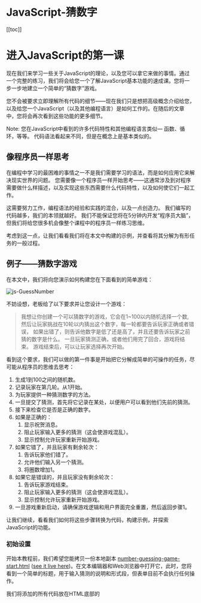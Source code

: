 JavaScript-猜数字
===

[[toc]]

# 进入JavaScript的第一课


现在我们来学习一些关于JavaScript的理论，以及您可以拿它来做的事情。通过一个完整的练习，我们将会给您一个了解JavaScript基本功能的速成课。您将一步一步地建立一个简单的“猜数字”游戏。

您不会被要求立即理解所有代码的细节——现在我们只是想把高级概念介绍给您，以及给您一个JavaScript（以及其他编程语言）是如何工作的。在随后的文章中，您将会再次看到这些功能的更多细节。

Note: 您在JavaScript中看到的许多代码特性和其他编程语言类似— 函数、循环，等等。 代码语法看起来不同，但是在概念上是基本类似的。

## 像程序员一样思考

在编程中学习的最困难的事情之一不是我们需要学习的语法，而是如何应用它来解决现实世界的问题。 您需要像一个程序员一样开始思考——这通常涉及到对程序需要做什么样描述，以及实现这些东西需要什么代码特性，以及如何使它们一起工作。

这需要努力工作，编程语法的经验和实践的混合，以及一点创造力。 我们编写的代码越多，我们的本领就越好。 我们不能保证您将在5分钟内开发“程序员大脑”，但我们将给您很多机会像整个课程中的程序员一样练习思维。

考虑到这一点，让我们看看我们将在本文中构建的示例，并查看将其分解为有形任务的一般过程。

## 例子——猜数字游戏

在本文中，我们将向您演示如何构建您在下面看到的简单游戏：

![js-GuessNumber]($res/js-GuessNumber.gif)

不妨设想，老板给了以下要求并让您设计一个游戏：

> 我想让你创建一个可以猜数字的游戏，它会在1~100以内随机选择一个数, 然后让玩家挑战在10轮以内猜出这个数字，每一轮都要告诉玩家正确或者错误， 如果出错了，则告诉他数字是低了还是高了，并且还要告诉玩家之前猜的数字是什么。 一旦玩家猜测正确，或者他们用完了回合，游戏将结束。 游戏结束后，可以让玩家选择再次开始。

看到这个要求，我们可以做的第一件事是开始把它分解成简单的可操作的任务，尽可能从程序员的思维去思考：

1.  生成1到100之间的随机数。
2.  记录玩家在第几轮。从1开始。
3.  为玩家提供一种猜测数字的方法。
4.  一旦提交了猜测，首先将它记录在某处，以便用户可以看到他们先前的猜测。
5.  接下来检查它是否是正确的数字。
6.  如果是正确的：
    1.  显示祝贺消息。
    2.  阻止玩家输入更多的猜测（这会使游戏混乱）。
    3.  显示控制允许玩家重新开始游戏。
7.  如果它错了，并且玩家有剩余轮次：
    1.  告诉玩家他们错了。
    2.  允许他们输入另一个猜测。
    3.  将圈数增加1。
8.  如果它是错误的，并且玩家没有剩余轮次：
    1.  告诉玩家游戏结束。
    2.  阻止玩家输入更多的猜测（这会使游戏混乱）。
    3.  显示控制允许玩家重新开始游戏。
9.  一旦游戏重新启动，请确保游戏逻辑和用户界面完全重置，然后返回步骤1。

让我们继续，看看我们如何将这些步骤转换为代码，构建示例，并探索JavaScript的功能。

### 初始设置

开始本教程前，我们希望您能拷贝一份本地副本 [number-guessing-game-start.html](https://github.com/mdn/learning-area/blob/master/javascript/introduction-to-js-1/first-splash/number-guessing-game-start.html)    ([see it live here](http://mdn.github.io/learning-area/javascript/introduction-to-js-1/first-splash/number-guessing-game-start.html))。在文本编辑器和Web浏览器中打开它，此时，您将看到一个简单的标题，用于输入猜测的说明和形式段，但表单目前不会执行任何操作。

我们将添加的所有代码放在HTML底部的 [<script>](https://developer.mozilla.org/zh-CN/docs/Web/HTML/Element/script) 元素中：

```html
<script>

  // Your JavaScript goes here

</script>
```

### 添加变量以保存数据

让我们开始吧。 首先，在 [<script>](https://developer.mozilla.org/zh-CN/docs/Web/HTML/Element/script)元素中添加以下行：

```js
var randomNumber = Math.floor(Math.random() * 100) + 1;

var guesses = document.querySelector('.guesses');
var lastResult = document.querySelector('.lastResult');
var lowOrHi = document.querySelector('.lowOrHi');

var guessSubmit = document.querySelector('.guessSubmit');
var guessField = document.querySelector('.guessField');

var guessCount = 1;
var resetButton;
```

这部分代码设置了存储我们的程序将使用的数据的变量。 变量基本上是值（例如数字或文本字符串）的容器。 您可以使用关键字`var`以及变量的名称创建一个变量。 然后，您可以使用等号（=）和您要赋予的值为变量赋值。

在我们的示例中：

*   第一个变量 - randomNumber - 被分配一个1到100之间的随机数，使用数学算法计算。
*   接下来的三个变量都用于存储对HTML中的结果段落的引用，并用于在代码的后面段落中插入值： 
*   ```html
    <p class="guesses"></p>
    <p class="lastResult"></p>
    <p class="lowOrHi"></p>
    ```

*   接下来的两个变量存储对表单文本输入和提交按钮的引用，并用于控制以后提交猜测：

    ```html
    <label for="guessField">Enter a guess: </label><input type="text" id="guessField" class="guessField">
    <input type="submit" value="Submit guess" class="guessSubmit">
    ```

*   我们的最后两个变量存储一个猜测计数1（用于跟踪玩家有多少猜测），以及一个不存在的引用（但稍后会有）。

**Note**: 在稍后的课程中，您将学到更多关于变量的信息。[查看下一篇文章](https://developer.mozilla.org/en-US/docs/user:chrisdavidmills/variables)。

### 函数（Function）

接下来，在您之前写入的JavaScript代码段中添加以下内容：

```js
function checkGuess() {
  alert('I am a placeholder');
}
```

函数是可重复使用的代码块，您可以“编写一次，到处运行”，从而节省了大量的重复代码， 这真的很有用。 有许多方法来定义函数，但现在我们先将注意力集中在当前这个简单的方式上。 这里我们使用关键字`function`定义了一个函数，后面跟着一个名字，再后面加了括号。 之后，我们放两个大括号（`{}`）。 在大括号里面，放置着当我们调用该函数时所有想要运行的代码。

该代码通过键入函数的名称后跟括号运行。

请尝试立即保存您的代码，然后在浏览器中刷新。

进入  [developer tools JavaScript console](https://developer.mozilla.org/en-US/docs/Learn/Common_questions/What_are_browser_developer_tools), 并输入以下代码：

```js
checkGuess();
```

![js-console]($res/js-console.gif)


您应该看到了一个告警窗口，“I am a placeholder”，我们在代码中定义了一个函数，当我们调用它时，函数创建了一个告警窗口。

**Note**: 您将在后续课程中学到更多有关函数的知识。

### 运算符（Operators）

JavaScript运算符允许我们执行比较，做数学运算，连接字符串，以及其他类似的事情。

让我们保存代码并刷新浏览器中显示的页面。 如果您还没有打开 [developer tools JavaScript console](https://developer.mozilla.org/en-US/docs/Learn/Common_questions/What_are_browser_developer_tools) ，或者说您无法访问浏览器开发人员工具，您可以使用使用下面所示的简单内置控制台——您可以尝试键入下面所示的示例代码，并在每个命令输入完毕之后按下Return / Enter，查看他们执行后的返回结果。 

附：简单内置控制台代码
```html
<!-- Learn about this code on MDN: https://developer.mozilla.org/zh-CN/docs/Learn/JavaScript/First_steps/A_first_splash -->

<!DOCTYPE html>
<html>
  <head>
    <meta charset="utf-8">
    <title>JavaScript console</title>
    <style>
      * {
        box-sizing: border-box;
      }

      html {
        background-color: #0C323D;
        color: #809089;
        font-family: monospace;
      }

      body {
        max-width: 700px;
      }

      p {
        margin: 0;
        width: 1%;
        padding: 0 1%;
        font-size: 16px;
        line-height: 1.5;
        float: left;
      }

      .input p {
        margin-right: 1%;
      }

      .output p {
        width: 100%;
      }

      .input input {
        width: 96%;
        float: left;
        border: none;
        font-size: 16px;
        line-height: 1.5;
        font-family: monospace;
        padding: 0;
        background: #0C323D;
        color: #809089;
      }

      div {
        clear: both;
      }

    </style>
  </head>
  <body>

    
  </body>

  <script>
    var geval = eval;

    function createInput() {
      var inputDiv = document.createElement('div');
      var inputPara = document.createElement('p');
      var inputForm = document.createElement('input');

      inputDiv.setAttribute('class','input');
      inputPara.textContent = '>';
      inputDiv.appendChild(inputPara);
      inputDiv.appendChild(inputForm);
      document.body.appendChild(inputDiv);
      inputDiv.focus();

      inputForm.addEventListener('change', executeCode);
    }

    function executeCode(e) {
      try {
        var result = geval(e.target.value);
      } catch(e) {
        var result = 'error — ' + e.message;
      }

      var outputDiv = document.createElement('div');
      var outputPara = document.createElement('p');

      outputDiv.setAttribute('class','output');
      outputPara.textContent = 'Result: ' + result;
      outputDiv.appendChild(outputPara);
      document.body.appendChild(outputDiv);

      e.target.disabled = true;
      e.target.parentNode.style.opacity = '0.5';

      createInput()
    }
    
    createInput();

  </script>
</html>
```
效果，可以直接在简易控制台（其实也就是一个html网页）上进行运算：

![javaScript-console]($res/javaScript-console.gif)

首先让我们来看看算术运算符，例如：

| 运算符 | 名称 | 示例 |
| --- | --- | --- |
| `+` | 加法运算符 | `6 + 9` |
| `-` | 减法运算符 | `20 - 15` |
| `*` | 乘法运算符 | `3 * 7` |
| `/` | 除法运算符 | `10 / 5` |

您也可以使用`+`运算符将文本字符串连接在一起（在编程中这称为_连接_）。 尝试输入以下行：

```js
var name = 'Bingo';
name;
var hello = ' says hello!';
hello;
var greeting = name + hello;
greeting;
```

还有一些快捷操作符可用，称为_增强赋值操作符_。 例如，如果您想简单地添加一个新的文本字符串到一个现有的并返回结果，您可以这样做：

```js
name += ' says hello!';
```

这相当于：

```js
name = name + ' says hello!';
```

当我们执行true / false比较时（例如在条件语句 - 见下面），我们使用比较运算符，例如：

| 运算符 | 名称 | 示例 |
| --- | --- | --- |
| `===` | 严格等运算符（它们是否**确实**一样？） | `5 === 2 + 4` |
| --- | --- | --- |
| `!==` |  严格不等运算符（它们不一样么？） | `'Chris' !== 'Ch' + 'ris'` |
| --- | --- | --- |
| `<` | 小于运算符 | `10 < 6` |
| --- | --- | --- |
| `>` | 大于运算符 | `10 > 20` |
| --- | --- | --- |

### 条件（Conditionals）

回到我们的`checkGuess()`函数，现如今，我们不希望它只是吐出一个占位符消息；我们希望它能够检查玩家的猜测是否正确，并做出适当的反应。

现在，将您当前的`checkGuess()`函数替换为此版本：

```js
function checkGuess() {
  var userGuess = Number(guessField.value);
  if (guessCount === 1) {
    guesses.textContent = 'Previous guesses: ';
  }
  guesses.textContent += userGuess + ' ';

  if (userGuess === randomNumber) {
    lastResult.textContent = 'Congratulations! You got it right!';
    lastResult.style.backgroundColor = 'green';
    lowOrHi.textContent = '';
    setGameOver();
  } else if (guessCount === 10) {
    lastResult.textContent = '!!!GAME OVER!!!';
    setGameOver();
  } else {
    lastResult.textContent = 'Wrong!';
    lastResult.style.backgroundColor = 'red';
    if(userGuess < randomNumber) {
      lowOrHi.textContent = 'Last guess was too low!';
    } else if(userGuess > randomNumber) {
      lowOrHi.textContent = 'Last guess was too high!';
    }
  }

  guessCount++;
  guessField.value = '';
  guessField.focus();
}
```

这有很多代码，让我们给您逐段解释它的意图。

*   第一行（上面的第2行）声明了一个名为`userGuess`的变量，并将其值设置为在文本字段中输入的当前值。 我们还通过内置的`Number()`方法运行这个值，只是为了确保该值绝对是一个数字。
*   接下来，我们遇到我们的第一个条件代码块（上面的3 - 5行）。 条件代码块允许您根据某个条件是否为真从而选择性地运行代码。 它看起来有点像一个函数，但它不是。 条件块的最简单形式是从关键字`if`开始，然后是一些括号，然后是一些花括号。 在括号内，我们包含了一个比较。 如果比较返回true，就会执行放在花括号中的代码。 反之，花括号中的代码就会被跳过，从而执行下一行代码。 在这种情况下，比较是测试`guessCount`变量是否等于1，即玩家是不是第一次猜数字：

*   ```js
    guessCount === 1
    ```

    如果是, 我们让`guesses`段落的文本内容等于"Previous guesses: "。如果不是，那就说明我们已经执行过了文本设定，那就无需再次设定了。
*   第6行将当前`userGuess`值附加到`guesses`段落的末尾，并加上一个空格，因此在每个猜测值之间将有一个空格。
*   下一个代码块中（上面的第8-24行）做了几个检查：
    *   第一个`if(){ }`检查用户的猜测是否等于在代码顶端设置的`randomNumber`值。如果是，则玩家猜对了，游戏胜利，我们将向玩家显示一个漂亮的绿色的祝贺信息，并清除猜测信息框的内容，调用`setGameOver()`方法。
    *   紧接着我们又写了一个`else if(){ }` 结构。它会检查这个回合是否是玩家的最后一个回合。如果是，程序将做与前一个程序块相同的事情，除了它显示的是Game Over而不是祝贺消息。
    *   最后的一个块是`else { }`，其中包含着前面两个比较都为false才会执行的代码，即玩家还有游戏的次数但是本次没猜对。在这个情况下，我们会告诉玩家他们猜错了，并执行一个条件测试，判断并告诉玩家猜测的数字是大是小。
*   这个函数最后三行 （上面的第26–28行） 让我们为下次猜测值提交做好准备。我们把`guessCount`变量的值+1，因此玩家消耗了一次机会 （`++`是一个递增操作符 - 将值+1），然后我们把文本段的值清空，重新将焦点设置在文本段里，准备下一轮游戏。

### 事件（Events）

现在，我们有一个实现比较不错的`checkGuess()`函数了，但它现在不会做任何事情，因为我们还没有调用它。 理想情况是，我们希望在按下“Submit guess”按钮时调用它，为此，我们需要使用事件。 事件是浏览器中发生的动作，例如点击按钮，加载页面或播放视频，我们可以调用代码来响应。 侦听事件发生的构造方法称为**事件监听器**，响应事件触发而运行的代码块被称为**事件处理器**。

在`checkGuess()`函数的结束大括号后添加以下代码：

```js
guessSubmit.addEventListener('click', checkGuess);
```

这里我们为`guessSubmit`按钮添加了一个监听事件。这个方法包含两个可输入值（参数），监听事件的类型（在本例中为“点击”），和当事件发生时我们想要执行的代码（在本例中为`checkGuess()`函数）——注意，当函数作为事件监听方法的参数时，函数名后不应带括号。

保存您的代码并刷新页面，示例某些功能现在应该能正常工作了。 现在唯一的问题是，如果你猜到正确的答案或游戏次数已使用完，游戏将发生错乱，因为我们还没有定义应该在游戏结束后运行的`setGameOver()`函数。 现在，让我们添加缺少的代码，并完成示例功能。

### 完善游戏

让我们将`setGameOver()`函数添加到代码底部，然后再来看看它：

```js
function setGameOver() {
  guessField.disabled = true;
  guessSubmit.disabled = true;
  resetButton = document.createElement('button');
  resetButton.textContent = 'Start new game';
  document.body.appendChild(resetButton);
  resetButton.addEventListener('click', resetGame);
}
```

*   前两行禁用表单文本输入和按钮，方法是将其`disable`属性设置为true。 这是有必要的，如果我们没有禁用，用户可以在游戏结束后提交更多的猜测，这会破坏游戏的规则。
*   接下来的三行创建了一个新的[button](https://developer.mozilla.org/zh-CN/docs/Web/HTML/Element/button)元素，设置它的文本为“Start new game”，并把它添加到我们文档的底部。
*   最后一行在我们的新按钮上设置了一个事件监听器，当它被点击时，一个名为`resetGame()`的函数被将被调用。

现在我们需要定义`resetGame()`这个函数了！ 将以下代码添加到代码底部：

```js
function resetGame() {
  guessCount = 1;

  var resetParas = document.querySelectorAll('.resultParas p');
  for (var i = 0 ; i < resetParas.length ; i++) {
    resetParas[i].textContent = '';
  }

  resetButton.parentNode.removeChild(resetButton);

  guessField.disabled = false;
  guessSubmit.disabled = false;
  guessField.value = '';
  guessField.focus();

  lastResult.style.backgroundColor = 'white';

  randomNumber = Math.floor(Math.random() * 100) + 1;
}
```

这个相当长的代码块完全重置了一切：

*   将`guessCount`重置为1。
*   清除所有信息段落。
*   从我们的代码中删除重置按钮。
*   启用表单元素，并清空和聚焦文本字段，准备接受用户输入的新猜测。
*   从`lastResult`段中删除背景颜色。
*   生成一个新的随机数，这样下次您就是在猜测新的数字了！

**现在，您应该有一个能完整工作的（简单）游戏了——恭喜您 。**

我们现在来讨论下其他很重要的代码功能，你可能已经看到过，但是你可能没有意识到这一点。

### 循环（Loops）

上面代码的一部分，我们需要更详细地看一下[ for](https://developer.mozilla.org/en-US/docs/Web/JavaScript/Reference/Statements/for) 循环。 循环在编程中是一个非常重要的概念，它允许你一直重复运行一段代码，直到满足某个条件。

首先，请再次转到 [浏览器开发工具 JavaScript 控制台](https://developer.mozilla.org/en-US/docs/Learn/Common_questions/What_are_browser_developer_tools)然后输入以下内容：

```js
for (var i = 1 ; i < 21 ; i++) { console.log(i) }
```

发生了什么？ 数字1到20在控制台中打印出来。 这是因为循环。 for循环需要三个输入值（参数）：

1.  起始值：在这种情况下，我们开始计数为1，但这可以是任何你喜欢的数字。 你可以用任何你喜欢的名字替换我，但我用作一个约定，因为它很短，很容易记住。
2.  退出条件：这里我们指定`i`小于21 - 循环将继续，直到`i`不再小于21。当`i`等于21时，循环不再运行 。
3.  增量：我们定义了`i++`，意思是向`i`加1。`i`值的每次变动都会引发循环的执行，直到i值等于21（就像上边讨论的那样）。在本例中，我们通过`console.log()`方法简单地在控制台打印出每次迭代时变量i的值。

现在让我们看看我们的猜测游戏循环 - 以下可以在`resetGame()`函数中找到：

```js
var resetParas = document.querySelectorAll('.resultParas p');
for (var i = 0 ; i < resetParas.length ; i++) {
  resetParas[i].textContent = '';
}
```

此代码在<`div class="resultParas">`内使用`querySelectorAll()`方法创建一个变量包含一个列表中的所有段落，然后依次通过每个段落，删除每个段落的文本内容。

### 一些关于函数的事情

让我们再来一次最后的改进，然后再讨论。 在`var resetButton`下面添加以下行，行靠近JavaScript的顶部，然后保存您的文件：

```js
guessField.focus();
```

这一行使用[`focus()`](https://developer.mozilla.org/zh-CN/docs/Web/API/HTMLElement/focus "HTMLElement.focus()方法可以设置指定元素获取焦点。") 方法立即自动地放置文本光标在输入框内，这意味着当页面加载完成时，用户可以马上开始他们的第一次游戏，而不需要去点击输入框。 这只是一个小的改进，但它提高了可用性 —— 给用户提供了可视化的线索去告诉他们该怎么开始这个游戏。

让我们分析一下在这里有更多的细节。在JavaScript中，一切都是对象。对象是存储在单个分组中的相关功能的集合。您可以创建自己的对象，但这是相当先进的，我们现在不会谈及它，直到很晚以后的课程。现在，我们将简要讨论您的浏览器包含的内置对象，它允许您做许多有用的事情。

在这种特殊情况下，我们首先创建了一个`guessField`变量，用于存储对HTML中的文本输入表单字段的引用 - 在顶部附近的变量声明中可以找到以下行：

```js
var guessField = document.querySelector('.guessField');
```

我们使用了`document`对象的`querySelector()`方法来获得此引用。`querySelector()`需要一个参数 — — 用该元素的 CSS 选择器选择您想要的引用的元素。

因为`guessField`现在包含对`<input>`的元素的引用，它现在将访问数量的属性 （存储于内部对象的其中一些不会更改其值的基础变量） 和方法 （存储在对象内部的基础函数）。一种方法可用来输入元素是`focus()`，所以我们现在可以使用这条线集中文本输入︰

```js
guessField.focus();
```

不包含对表单元素引用的变量不会有`focus()`方法供它们执行。例如，包含对`<p>`元素的引用的`guesses`变量和包含了一个数字的`guessCount`变量。

### 操作浏览器对象

让我们来稍微的使用一些浏览器对象。

1.  首先在浏览器中打开你的程序。
2.  接下来打开浏览器上的[开发者工具](https://developer.mozilla.org/en-US/docs/Learn/Common_questions/What_are_browser_developer_tools)， 并且切换到JavaScript 控制台的标签页。
3.  输入 `guessField` 后控制台将会显示一个包含[`<input>`](https://developer.mozilla.org/zh-CN/docs/Web/HTML/Element/input "HTML <input> 元素用于为基于Web的表单创建交互式控件，以便接受来自用户的数据。") 元素的变量。你会注意到控制台能够自动补全执行环境中存在的对象的对象名，包括你的变量名！
4.  现在输入下面的代码：

    ```js
    guessField.value = 'Hello';
    ```

    `value` 属性表示当前文本域中的值。 你能够看到输入这条指令后文本域中的值被我们改变了！
5.  现在试试输入 `guesses` 然后按下回车键。控制台会显示一个包含 [`<p>`](https://developer.mozilla.org/zh-CN/docs/Web/HTML/Element/p "HTML <p>元素（或者说 HTML 段落元素）表示文本的一个段落。该元素通常表现为一整块与相邻文本分离的文本，或以垂直的空白隔离或以首行缩进。另外，<p> 是块级元素。") 元素的变量。
6.  现在试试输入下面这一行：

    ```js
    guesses.value
    ```

    浏览器会返回 `undefined`，因为段落中并不存在 `value`。
7.  为了改变段落中的文本内容， 你需要用 [`textContent`](https://developer.mozilla.org/zh-CN/docs/Web/API/Node/textContent "Node.textContent 属性表示一个节点及其后代的文本内容。") 属性来代替 `value`。试试这个：

    ```js
    guesses.textContent = 'Where is my paragraph?';
    ```

8.  现在来一些有趣的东西。 试试一个接一个的输入下面这几行：

    ```js
    guesses.style.backgroundColor = 'yellow';
    guesses.style.fontSize = '200%';
    guesses.style.padding = '10px';
    guesses.style.boxShadow = '3px 3px 6px black';
    ```

9.  页面上的每个元素都有一个style属性，它本身包含一个对象，其属性包含应用于该元素的所有内联CSS样式。 这允许我们使用JavaScript在元素上动态设置新的CSS样式。

### 完成了...

所以这就是我们建立的这个例子— 已经结束了，做得好！ 尝试运行您的最终代码，或者[看看我们的版本](http://mdn.github.io/learning-area/javascript/introduction-to-js-1/first-splash/number-guessing-game.html)。如果您不能让示例工作，请检查 [source code](https://github.com/mdn/learning-area/blob/master/javascript/introduction-to-js-1/first-splash/number-guessing-game-start.html)。

